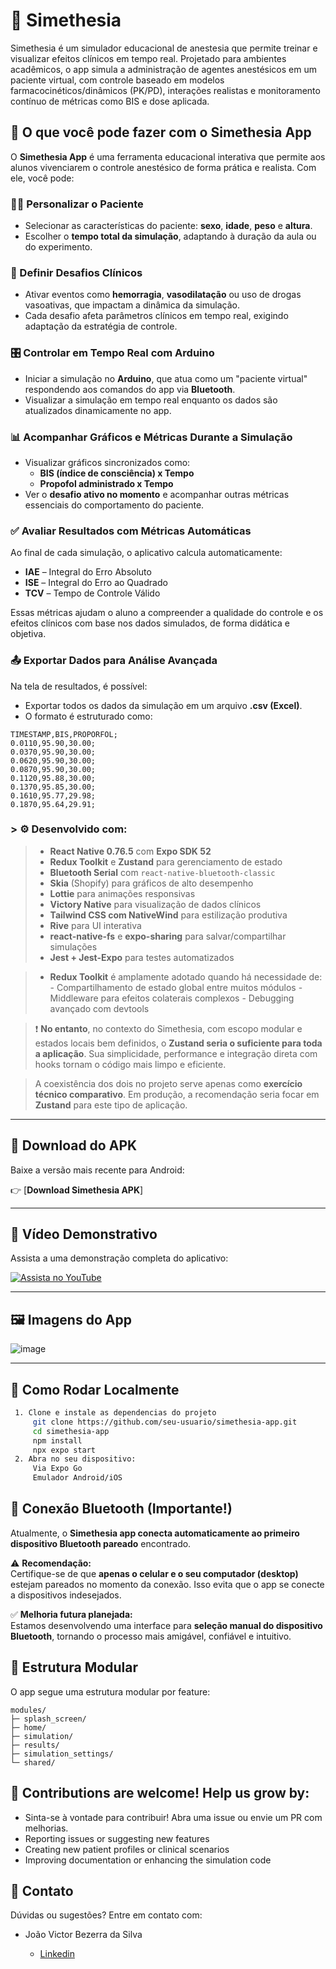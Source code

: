 # 🧠 Simethesia

Simethesia é um simulador educacional de anestesia que permite treinar e visualizar efeitos clínicos em tempo real. Projetado para ambientes acadêmicos, o app simula a administração de agentes anestésicos em um paciente virtual, com controle baseado em modelos farmacocinéticos/dinâmicos (PK/PD), interações realistas e monitoramento contínuo de métricas como BIS e dose aplicada.
## 🎯 O que você pode fazer com o Simethesia App

O **Simethesia App** é uma ferramenta educacional interativa que permite aos alunos vivenciarem o controle anestésico de forma prática e realista. Com ele, você pode:

### 👩‍⚕️ Personalizar o Paciente

- Selecionar as características do paciente: **sexo**, **idade**, **peso** e **altura**.
- Escolher o **tempo total da simulação**, adaptando à duração da aula ou do experimento.

### 🧪 Definir Desafios Clínicos

- Ativar eventos como **hemorragia**, **vasodilatação** ou uso de drogas vasoativas, que impactam a dinâmica da simulação.
- Cada desafio afeta parâmetros clínicos em tempo real, exigindo adaptação da estratégia de controle.

### 🎛️ Controlar em Tempo Real com Arduino

- Iniciar a simulação no **Arduino**, que atua como um "paciente virtual" respondendo aos comandos do app via **Bluetooth**.
- Visualizar a simulação em tempo real enquanto os dados são atualizados dinamicamente no app.

### 📊 Acompanhar Gráficos e Métricas Durante a Simulação

- Visualizar gráficos sincronizados como:
  - **BIS (índice de consciência) x Tempo**
  - **Propofol administrado x Tempo**
- Ver o **desafio ativo no momento** e acompanhar outras métricas essenciais do comportamento do paciente.

### ✅ Avaliar Resultados com Métricas Automáticas

Ao final de cada simulação, o aplicativo calcula automaticamente:

- **IAE** – Integral do Erro Absoluto
- **ISE** – Integral do Erro ao Quadrado
- **TCV** – Tempo de Controle Válido

Essas métricas ajudam o aluno a compreender a qualidade do controle e os efeitos clínicos com base nos dados simulados, de forma didática e objetiva.

### 📤 Exportar Dados para Análise Avançada

Na tela de resultados, é possível:

- Exportar todos os dados da simulação em um arquivo **.csv (Excel)**.
- O formato é estruturado como:

```
TIMESTAMP,BIS,PROPORFOL;
0.0110,95.90,30.00;
0.0370,95.90,30.00;
0.0620,95.90,30.00;
0.0870,95.90,30.00;
0.1120,95.88,30.00;
0.1370,95.85,30.00;
0.1610,95.77,29.98;
0.1870,95.64,29.91;
```

### > ⚙️ Desenvolvido com:
>   - **React Native 0.76.5** com **Expo SDK 52**
>   - **Redux Toolkit** e **Zustand** para gerenciamento de estado
>   - **Bluetooth Serial** com `react-native-bluetooth-classic`
>   - **Skia** (Shopify) para gráficos de alto desempenho
>   - **Lottie** para animações responsivas
>   - **Victory Native** para visualização de dados clínicos
>   - **Tailwind CSS com NativeWind** para estilização produtiva
>   - **Rive** para UI interativa
>   - **react-native-fs** e **expo-sharing** para salvar/compartilhar simulações
>   - **Jest + Jest-Expo** para testes automatizados

> - **Redux Toolkit** é amplamente adotado quando há necessidade de:
    - Compartilhamento de estado global entre muitos módulos
    - Middleware para efeitos colaterais complexos
    - Debugging avançado com devtools

> ❗ **No entanto**, no contexto do Simethesia, com escopo modular e estados locais bem definidos, o **Zustand seria o suficiente para toda a aplicação**. Sua simplicidade, performance e integração direta com hooks tornam o código mais limpo e eficiente.

> A coexistência dos dois no projeto serve apenas como **exercício técnico comparativo**. Em produção, a recomendação seria focar em **Zustand** para este tipo de aplicação.
---

## 📱 Download do APK

Baixe a versão mais recente para Android:

👉 [**Download Simethesia APK**]


---

## 🎥 Vídeo Demonstrativo

Assista a uma demonstração completa do aplicativo:

[![Assista no YouTube](https://img.youtube.com/vi/VIDEO_ID/0.jpg)](https://www.youtube.com/watch?v=VIDEO_ID)

---

## 🖼️ Imagens do App

![image](https://github.com/user-attachments/assets/afdf00ae-ea5c-4cc5-a9a5-6d260ba3519a)

---

## 🚀 Como Rodar Localmente

   ```bash
    1. Clone e instale as dependencias do projeto
        git clone https://github.com/seu-usuario/simethesia-app.git
        cd simethesia-app
        npm install
        npx expo start
    2. Abra no seu dispositivo:
        Via Expo Go
        Emulador Android/iOS
   ```

## 📡 Conexão Bluetooth (Importante!)

Atualmente, o **Simethesia app conecta automaticamente ao primeiro dispositivo Bluetooth pareado** encontrado.

⚠️ **Recomendação:**  
Certifique-se de que **apenas o celular e o seu computador (desktop)** estejam pareados no momento da conexão. Isso evita que o app se conecte a dispositivos indesejados.

✅ **Melhoria futura planejada:**  
Estamos desenvolvendo uma interface para **seleção manual do dispositivo Bluetooth**, tornando o processo mais amigável, confiável e intuitivo.

## 📂 Estrutura Modular

O app segue uma estrutura modular por feature:

```
modules/
├─ splash_screen/
├─ home/
├─ simulation/
├─ results/
├─ simulation_settings/
└─ shared/
```

## 🤝 Contributions are welcome! Help us grow by:
- Sinta-se à vontade para contribuir! Abra uma issue ou envie um PR com melhorias.
- Reporting issues or suggesting new features
- Creating new patient profiles or clinical scenarios
- Improving documentation or enhancing the simulation code


## 📧 Contato
Dúvidas ou sugestões? Entre em contato com:

- João Victor Bezerra da Silva

    - [Linkedin](www.linkedin.com/in/joaovictorbezerra-dev)



